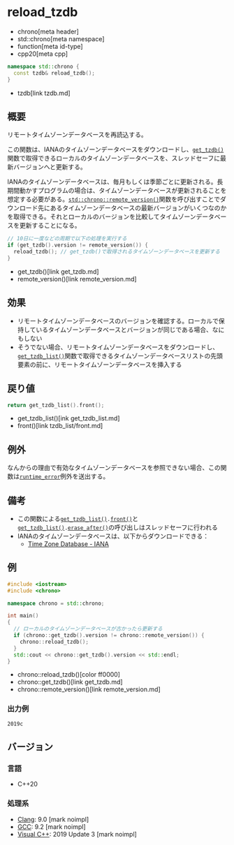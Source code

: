 # reload_tzdb
* chrono[meta header]
* std::chrono[meta namespace]
* function[meta id-type]
* cpp20[meta cpp]

```cpp
namespace std::chrono {
  const tzdb& reload_tzdb();
}
```
* tzdb[link tzdb.md]

## 概要
リモートタイムゾーンデータベースを再読込する。

この関数は、IANAのタイムゾーンデータベースをダウンロードし、[`get_tzdb()`](get_tzdb.md)関数で取得できるローカルのタイムゾーンデータベースを、スレッドセーフに最新バージョンへと更新する。

IANAのタイムゾーンデータベースは、毎月もしくは季節ごとに更新される。長期間動かすプログラムの場合は、タイムゾーンデータベースが更新されることを想定する必要がある。[`std::chrono::remote_version()`](remote_version.md)関数を呼び出すことでダウンロード先にあるタイムゾーンデータベースの最新バージョンがいくつなのかを取得できる。それとローカルのバージョンを比較してタイムゾーンデータベースを更新することになる。

```cpp
// 10日に一度などの周期で以下の処理を実行する
if (get_tzdb().version != remote_version()) {
  reload_tzdb(); // get_tzdb()で取得されるタイムゾーンデータベースを更新する
}
```
* get_tzdb()[link get_tzdb.md]
* remote_version()[link remote_version.md]


## 効果
- リモートタイムゾーンデータベースのバージョンを確認する。ローカルで保持しているタイムゾーンデータベースとバージョンが同じである場合、なにもしない
- そうでない場合、リモートタイムゾーンデータベースをダウンロードし、[`get_tzdb_list()`](get_tzdb_list.md)関数で取得できるタイムゾーンデータベースリストの先頭要素の前に、リモートタイムゾーンデータベースを挿入する


## 戻り値
```cpp
return get_tzdb_list().front();
```
* get_tzdb_list()[ink get_tzdb_list.md]
* front()[link tzdb_list/front.md]


## 例外
なんからの理由で有効なタイムゾーンデータベースを参照できない場合、この関数は[`runtime_error`](/reference/stdexcept.md)例外を送出する。


## 備考
- この関数による[`get_tzdb_list()`](get_tzdb_list.md)`.`[`front()`](tzdb_list/front.md)と[`get_tzdb_list()`](get_tzdb_list.md)`.`[`erase_after()`](tzdb_list/erase_after.md)の呼び出しはスレッドセーフに行われる
- IANAのタイムゾーンデータベースは、以下からダウンロードできる：
    - [Time Zone Database - IANA](https://www.iana.org/time-zones)


## 例
```cpp example
#include <iostream>
#include <chrono>

namespace chrono = std::chrono;

int main()
{
  // ローカルのタイムゾーンデータベースが古かったら更新する
  if (chrono::get_tzdb().version != chrono::remote_version()) {
    chrono::reload_tzdb();
  }
  std::cout << chrono::get_tzdb().version << std::endl;
}
```
* chrono::reload_tzdb()[color ff0000]
* chrono::get_tzdb()[link get_tzdb.md]
* chrono::remote_version()[link remote_version.md]

### 出力例
```
2019c
```

## バージョン
### 言語
- C++20

### 処理系
- [Clang](/implementation.md#clang): 9.0 [mark noimpl]
- [GCC](/implementation.md#gcc): 9.2 [mark noimpl]
- [Visual C++](/implementation.md#visual_cpp): 2019 Update 3 [mark noimpl]
